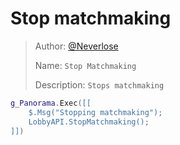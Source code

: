 # Stop matchmaking

> Author: [@Neverlose](https://github.com/neverlosecc)  
>
> Name: `Stop Matchmaking`  
>
> Description: `Stops matchmaking`

```lua
g_Panorama.Exec([[
    $.Msg("Stopping matchmaking");
    LobbyAPI.StopMatchmaking();
]])
```

